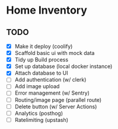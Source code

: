 # Home Inventory

## TODO

- [x] Make it deploy (coolify)
- [x] Scaffold basic ui with mock data
- [x] Tidy up Build process
- [x] Set up database (local docker instance)
- [x] Attach database to UI
- [ ] Add authentication (w/ clerk)
- [ ] Add image upload
- [ ] Error management (w/ Sentry)
- [ ] Routing/image page (parallel route)
- [ ] Delete button (w/ Server Actions)
- [ ] Analytics (posthog)
- [ ] Ratelimiting (upstash)